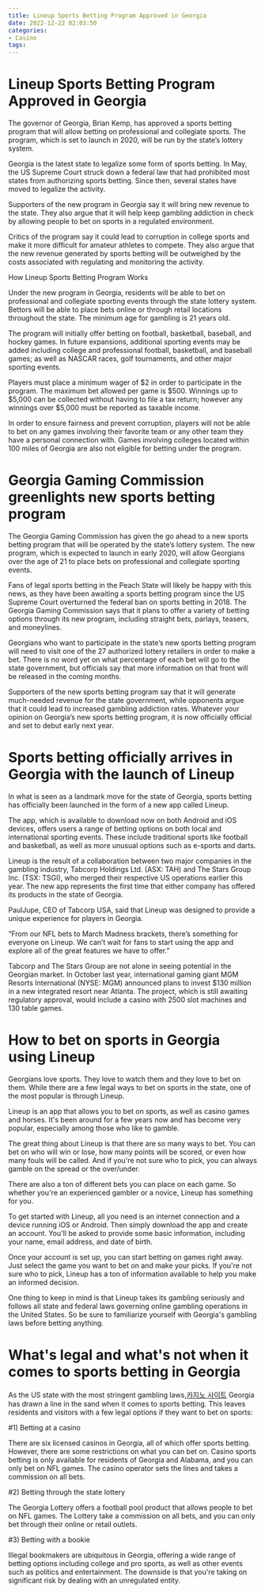 ```yaml
---
title: Lineup Sports Betting Program Approved in Georgia
date: 2022-12-22 02:03:50
categories:
- Casino
tags:
---
```



#  Lineup Sports Betting Program Approved in Georgia

The governor of Georgia, Brian Kemp, has approved a sports betting program that will allow betting on professional and collegiate sports. The program, which is set to launch in 2020, will be run by the state’s lottery system.

Georgia is the latest state to legalize some form of sports betting. In May, the US Supreme Court struck down a federal law that had prohibited most states from authorizing sports betting. Since then, several states have moved to legalize the activity.

Supporters of the new program in Georgia say it will bring new revenue to the state. They also argue that it will help keep gambling addiction in check by allowing people to bet on sports in a regulated environment.

Critics of the program say it could lead to corruption in college sports and make it more difficult for amateur athletes to compete. They also argue that the new revenue generated by sports betting will be outweighed by the costs associated with regulating and monitoring the activity.

How Lineup Sports Betting Program Works

Under the new program in Georgia, residents will be able to bet on professional and collegiate sporting events through the state lottery system. Bettors will be able to place bets online or through retail locations throughout the state. The minimum age for gambling is 21 years old.

The program will initially offer betting on football, basketball, baseball, and hockey games. In future expansions, additional sporting events may be added including college and professional football, basketball, and baseball games; as well as NASCAR races, golf tournaments, and other major sporting events.

Players must place a minimum wager of $2 in order to participate in the program. The maximum bet allowed per game is $500. Winnings up to $5,000 can be collected without having to file a tax return; however any winnings over $5,000 must be reported as taxable income.

In order to ensure fairness and prevent corruption, players will not be able to bet on any games involving their favorite team or any other team they have a personal connection with. Games involving colleges located within 100 miles of Georgia are also not eligible for betting under the program.

#  Georgia Gaming Commission greenlights new sports betting program

The Georgia Gaming Commission has given the go ahead to a new sports betting program that will be operated by the state’s lottery system. The new program, which is expected to launch in early 2020, will allow Georgians over the age of 21 to place bets on professional and collegiate sporting events.

Fans of legal sports betting in the Peach State will likely be happy with this news, as they have been awaiting a sports betting program since the US Supreme Court overturned the federal ban on sports betting in 2018. The Georgia Gaming Commission says that it plans to offer a variety of betting options through its new program, including straight bets, parlays, teasers, and moneylines.

Georgians who want to participate in the state’s new sports betting program will need to visit one of the 27 authorized lottery retailers in order to make a bet. There is no word yet on what percentage of each bet will go to the state government, but officials say that more information on that front will be released in the coming months.

Supporters of the new sports betting program say that it will generate much-needed revenue for the state government, while opponents argue that it could lead to increased gambling addiction rates. Whatever your opinion on Georgia’s new sports betting program, it is now officially official and set to debut early next year.

#  Sports betting officially arrives in Georgia with the launch of Lineup

In what is seen as a landmark move for the state of Georgia, sports betting has officially been launched in the form of a new app called Lineup.

The app, which is available to download now on both Android and iOS devices, offers users a range of betting options on both local and international sporting events. These include traditional sports like football and basketball, as well as more unusual options such as e-sports and darts.

Lineup is the result of a collaboration between two major companies in the gambling industry, Tabcorp Holdings Ltd. (ASX: TAH) and The Stars Group Inc. (TSX: TSGI), who merged their respective US operations earlier this year. The new app represents the first time that either company has offered its products in the state of Georgia.

PaulJupe, CEO of Tabcorp USA, said that Lineup was designed to provide a unique experience for players in Georgia.

“From our NFL bets to March Madness brackets, there’s something for everyone on Lineup. We can’t wait for fans to start using the app and explore all of the great features we have to offer.”

Tabcorp and The Stars Group are not alone in seeing potential in the Georgian market. In October last year, international gaming giant MGM Resorts International (NYSE: MGM) announced plans to invest $130 million in a new integrated resort near Atlanta. The project, which is still awaiting regulatory approval, would include a casino with 2500 slot machines and 130 table games.

#  How to bet on sports in Georgia using Lineup

 Georgians love sports. They love to watch them and they love to bet on them.  While there are a few legal ways to bet on sports in the state, one of the most popular is through Lineup.

Lineup is an app that allows you to bet on sports, as well as casino games and horses. It's been around for a few years now and has become very popular, especially among those who like to gamble.

The great thing about Lineup is that there are so many ways to bet. You can bet on who will win or lose, how many points will be scored, or even how many fouls will be called. And if you're not sure who to pick, you can always gamble on the spread or the over/under.

There are also a ton of different bets you can place on each game. So whether you're an experienced gambler or a novice, Lineup has something for you.

To get started with Lineup, all you need is an internet connection and a device running iOS or Android. Then simply download the app and create an account. You'll be asked to provide some basic information, including your name, email address, and date of birth.

Once your account is set up, you can start betting on games right away. Just select the game you want to bet on and make your picks. If you're not sure who to pick, Lineup has a ton of information available to help you make an informed decision.

One thing to keep in mind is that Lineup takes its gambling seriously and follows all state and federal laws governing online gambling operations in the United States. So be sure to familiarize yourself with Georgia's gambling laws before betting anything.




#  What's legal and what's not when it comes to sports betting in Georgia

As the US state with the most stringent gambling laws,[카지노 사이트](https://choegocasino.com/) Georgia has drawn a line in the sand when it comes to sports betting. This leaves residents and visitors with a few legal options if they want to bet on sports:

#1) Betting at a casino

There are six licensed casinos in Georgia, all of which offer sports betting. However, there are some restrictions on what you can bet on. Casino sports betting is only available for residents of Georgia and Alabama, and you can only bet on NFL games. The casino operator sets the lines and takes a commission on all bets.

#2) Betting through the state lottery

The Georgia Lottery offers a football pool product that allows people to bet on NFL games. The Lottery take a commission on all bets, and you can only bet through their online or retail outlets.

#3) Betting with a bookie

Illegal bookmakers are ubiquitous in Georgia, offering a wide range of betting options including college and pro sports, as well as other events such as politics and entertainment. The downside is that you're taking on significant risk by dealing with an unregulated entity.